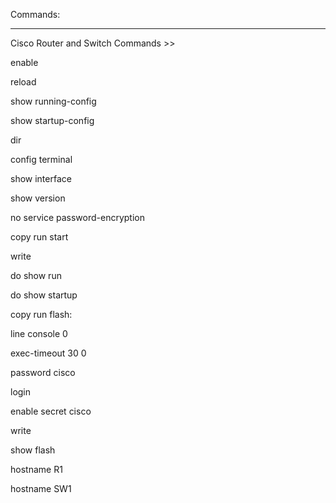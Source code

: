 Commands:


****************************************************************************************************
Cisco Router and Switch Commands >>

enable

reload

show running-config

show startup-config

dir

config terminal

show interface

show version

no service password-encryption

copy run start

write

do show run

do show startup

copy run flash:

line console 0

exec-timeout 30 0

password cisco

login

enable secret cisco

write

show flash

hostname R1

hostname SW1

